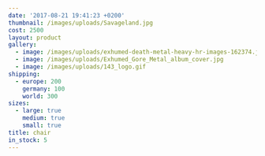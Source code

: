 ```yaml
---
date: '2017-08-21 19:41:23 +0200'
thumbnail: /images/uploads/Savageland.jpg
cost: 2500
layout: product
gallery:
  - image: /images/uploads/exhumed-death-metal-heavy-hr-images-162374.jpg
  - image: /images/uploads/Exhumed_Gore_Metal_album_cover.jpg
  - image: /images/uploads/143_logo.gif
shipping:
  - europe: 200
    germany: 100
    world: 300
sizes:
  - large: true
    medium: true
    small: true
title: chair
in_stock: 5
---
```



